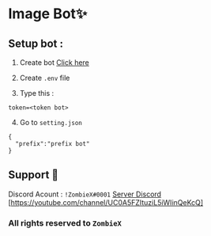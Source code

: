 # Image Bot✨

## Setup bot :

1. Create bot [Click here](https://discord.com/developers/applications)


2. Create `.env` file
3. Type this :
```
token=<token bot>
```
4. Go to `setting.json`
```
{
  "prefix":"prefix bot"
} 
```

## Support 💠
Discord Acount : `!ZombieX#0001`
[Server Discord](https://discord.gg/crJx77aEsq)
[https://youtube.com/channel/UC0A5FZItuziL5iWIinQeKcQ]

### All rights reserved to `ZombieX` 
